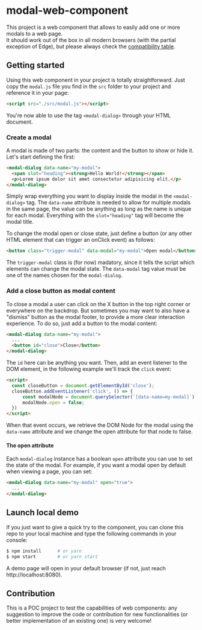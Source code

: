 # modal-web-component
This project is a web component that allows to easily add one or more modals to a web page.  
It should work out of the box in all modern browsers (with the partial exception of Edge), but please always check the [compatibility table](https://caniuse.com/#search=components).

## Getting started
Using this web component in your project is totally straightforward. Just copy the `modal.js` file you find in the `src` folder to your project and reference it in your page:

```html
<script src="./src/modal.js"></script>
```

You're now able to use the tag `<modal-dialog>` through your HTML document.

### Create a modal
A modal is made of two parts: the content and the button to show or hide it.
Let's start defining the first:

```html
<modal-dialog data-name="my-modal">
  <span slot="heading"><strong>Hello World!</strong></span>
  <p>Lorem ipsum dolor sit amet consectetur adipisicing elit.</p>
</modal-dialog>
```

Simply wrap everything you want to display inside the modal in the `<modal-dialog>` tag.
The `data-name` attribute is needed to allow for multiple modals in the same page, the value can be anything as long as the name is unique for each modal.
Everything with the `slot="heading"` tag will become the modal title.

To change the modal open or close state, just define a button (or any other HTML element that can trigger an onClick event) as follows:

```html
<button class="trigger-modal" data-modal="my-modal">Open modal</button>
```

The `trigger-modal` class is (for now) madatory, since it tells the script which elements can change the modal state. The `data-modal` tag value must be one of the names chosen for the `modal-dialog`. 

### Add a close button as modal content
To close a modal a user can click on the X button in the top right corner or everywhere on the backdrop. But sometimes you may want to also have a "dismiss" button as the modal footer, to provide a more clear interaction experience. To do so, just add a button to the modal content:

```html
<modal-dialog data-name="my-modal">
  ...
  <button id="close">Close</button>
</modal-dialog>
```

The `id` here can be anything you want. Then, add an event listener to the DOM element, in the following example we'll track the `click` event:

```html
<script>
  const closeButton = document.getElementById('close');
  closeButton.addEventListener('click', () => {
      const modalNode = document.querySelector(`[data-name=my-modal]`);
      modalNode.open = false;
  })
</script>
```

When that event occurs, we retrieve the DOM Node for the modal using the `data-name` attribute and we change the open attribute for that node to false.

#### The open attribute
Each `modal-dialog` instance has a boolean `open` attribute you can use to set the state of the modal. For example, if you want a modal open by default when viewing a page, you can set:

```html
<modal-dialog data-name="my-modal" open="true">
  ...
</modal-dialog>
```

## Launch local demo
If you just want to give a quick try to the component, you can clone this repo to your local machine and type the following commands in your console:

```bash
$ npm install      # or yarn
$ npm start        # or yarn start
```

A demo page will open in your default browser (if not, just reach http://localhost:8080).

## Contribution
This is a POC project to test the capabilities of web components: any suggestion to improve the code or contribution for new functionalities (or better implementation of an existing one) is very welcome!